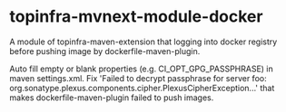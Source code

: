 # topinfra-mvnext-module-docker

A module of topinfra-maven-extension that logging into docker registry before pushing image by dockerfile-maven-plugin.


Auto fill empty or blank properties (e.g. CI_OPT_GPG_PASSPHRASE) in maven settings.xml.
Fix 'Failed to decrypt passphrase for server foo: org.sonatype.plexus.components.cipher.PlexusCipherException...' that makes 
dockerfile-maven-plugin failed to push images.
